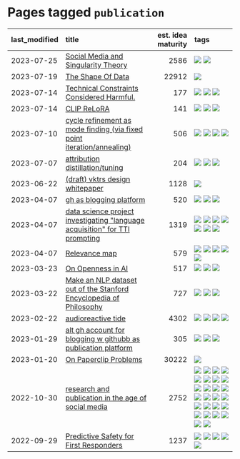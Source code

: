 # Pages tagged `publication`

|last_modified|title|est. idea maturity|tags
|:---|:---|---:|:---|
|2023-07-25|[Social Media and Singularity Theory](../social_singularities.md)|2586|[![](https://img.shields.io/badge/tag-alignment-32d44f)](../tags/alignment.md) [![](https://img.shields.io/badge/tag-publication-f14da)](../tags/publication.md)|
|2023-07-19|[The Shape Of Data](../the_shape_of_data.md)|22912|[![](https://img.shields.io/badge/tag-publication-f14da)](../tags/publication.md)|
|2023-07-14|[Technical Constraints Considered Harmful.](../constraints_considered_hazardous.md)|177|[![](https://img.shields.io/badge/tag-best_practices-d2ea1b)](../tags/best_practices.md) [![](https://img.shields.io/badge/tag-engineering-dce8fa)](../tags/engineering.md) [![](https://img.shields.io/badge/tag-publication-f14da)](../tags/publication.md)|
|2023-07-14|[CLIP ReLoRA](../clip_relora.md)|141|[![](https://img.shields.io/badge/tag-experimentation-6013c8)](../tags/experimentation.md) [![](https://img.shields.io/badge/tag-open_source-e3be61)](../tags/open_source.md) [![](https://img.shields.io/badge/tag-publication-f14da)](../tags/publication.md)|
|2023-07-10|[cycle refinement as mode finding (via fixed point iteration/annealing)](../cycle_refinement_as_modefinding.md)|506|[![](https://img.shields.io/badge/tag-experimentation-6013c8)](../tags/experimentation.md) [![](https://img.shields.io/badge/tag-publication-f14da)](../tags/publication.md) [![](https://img.shields.io/badge/tag-text2image-3c7f53)](../tags/text2image.md) [![](https://img.shields.io/badge/tag-text2video-22d494)](../tags/text2video.md)|
|2023-07-07|[attribution distillation/tuning](../attribution_tuning.md)|204|[![](https://img.shields.io/badge/tag-experimentation-6013c8)](../tags/experimentation.md) [![](https://img.shields.io/badge/tag-model_compression-c92725)](../tags/model_compression.md) [![](https://img.shields.io/badge/tag-publication-f14da)](../tags/publication.md)|
|2023-06-22|[(draft) vktrs design whitepaper](../vktrs_design_whitepaper.md)|1128|[![](https://img.shields.io/badge/tag-publication-f14da)](../tags/publication.md)|
|2023-04-07|[gh as blogging platform](../gh_as_blogging_platform.md)|520|[![](https://img.shields.io/badge/tag-publication-f14da)](../tags/publication.md) [![](https://img.shields.io/badge/tag-tooling-c6963e)](../tags/tooling.md) [![](https://img.shields.io/badge/tag-wip-12f6d5)](../tags/wip.md)|
|2023-04-07|[data science project investigating "language acquisition" for TTI prompting](../tti_language_aqcuisition.md)|1319|[![](https://img.shields.io/badge/tag-alignment-32d44f)](../tags/alignment.md) [![](https://img.shields.io/badge/tag-dataset-ea1833)](../tags/dataset.md) [![](https://img.shields.io/badge/tag-experimental-53417a)](../tags/experimental.md) [![](https://img.shields.io/badge/tag-prompting-3f9741)](../tags/prompting.md) [![](https://img.shields.io/badge/tag-publication-f14da)](../tags/publication.md) [![](https://img.shields.io/badge/tag-publicgood-1043a5)](../tags/publicgood.md) [![](https://img.shields.io/badge/tag-stability-35d420)](../tags/stability.md)|
|2023-04-07|[Relevance map](../Relevance_map.md)|579|[![](https://img.shields.io/badge/tag-meta-dad82b)](../tags/meta.md) [![](https://img.shields.io/badge/tag-prompting-3f9741)](../tags/prompting.md) [![](https://img.shields.io/badge/tag-publication-f14da)](../tags/publication.md) [![](https://img.shields.io/badge/tag-stability-35d420)](../tags/stability.md) [![](https://img.shields.io/badge/tag-tooling-c6963e)](../tags/tooling.md)|
|2023-03-23|[On Openness in AI](../on_openness_in_ai.md)|517|[![](https://img.shields.io/badge/tag-alignment-32d44f)](../tags/alignment.md) [![](https://img.shields.io/badge/tag-publication-f14da)](../tags/publication.md) [![](https://img.shields.io/badge/tag-publicgood-1043a5)](../tags/publicgood.md)|
|2023-03-22|[Make an NLP dataset out of the Stanford Encyclopedia of Philosophy](../sep_dataset.md)|727|[![](https://img.shields.io/badge/tag-dataset-ea1833)](../tags/dataset.md) [![](https://img.shields.io/badge/tag-publication-f14da)](../tags/publication.md) [![](https://img.shields.io/badge/tag-wip-12f6d5)](../tags/wip.md)|
|2023-02-22|[audioreactive tide](../audioreactive_tide.md)|4302|[![](https://img.shields.io/badge/tag-animation-fe4dc)](../tags/animation.md) [![](https://img.shields.io/badge/tag-completed-12eec5)](../tags/completed.md) [![](https://img.shields.io/badge/tag-experimental-53417a)](../tags/experimental.md) [![](https://img.shields.io/badge/tag-publication-f14da)](../tags/publication.md)|
|2023-01-29|[alt gh account for blogging w githubb as publication platform](../alt_gh_account_for_blogging.md)|305|[![](https://img.shields.io/badge/tag-MILESTONE_POC-4072a1)](../tags/MILESTONE_POC.md) [![](https://img.shields.io/badge/tag-publication-f14da)](../tags/publication.md) [![](https://img.shields.io/badge/tag-wip-12f6d5)](../tags/wip.md)|
|2023-01-20|[On Paperclip Problems](../on_paperclip_problems.md)|30222|[![](https://img.shields.io/badge/tag-publication-f14da)](../tags/publication.md)|
|2022-10-30|[research and publication in the age of social media](../research-and-social.md)|2752|[![](https://img.shields.io/badge/tag-arxiv-82f36e)](../tags/arxiv.md) [![](https://img.shields.io/badge/tag-citation-ac8815)](../tags/citation.md) [![](https://img.shields.io/badge/tag-corrections-161a53)](../tags/corrections.md) [![](https://img.shields.io/badge/tag-credit-b3194)](../tags/credit.md) [![](https://img.shields.io/badge/tag-curation-34720)](../tags/curation.md) [![](https://img.shields.io/badge/tag-discoverability-db71cb)](../tags/discoverability.md) [![](https://img.shields.io/badge/tag-discussion-be4650)](../tags/discussion.md) [![](https://img.shields.io/badge/tag-feed-71e862)](../tags/feed.md) [![](https://img.shields.io/badge/tag-git-ad342b)](../tags/git.md) [![](https://img.shields.io/badge/tag-github-a3a5e9)](../tags/github.md) [![](https://img.shields.io/badge/tag-historyofscience-a682e)](../tags/historyofscience.md) [![](https://img.shields.io/badge/tag-mastodon-1661bc)](../tags/mastodon.md) [![](https://img.shields.io/badge/tag-openreview-296bb1)](../tags/openreview.md) [![](https://img.shields.io/badge/tag-paperswithcode-606780)](../tags/paperswithcode.md) [![](https://img.shields.io/badge/tag-platform-9a9fc4)](../tags/platform.md) [![](https://img.shields.io/badge/tag-publication-f14da)](../tags/publication.md) [![](https://img.shields.io/badge/tag-reproducibility-82f6b0)](../tags/reproducibility.md) [![](https://img.shields.io/badge/tag-research-7a169c)](../tags/research.md) [![](https://img.shields.io/badge/tag-retractions-254eb)](../tags/retractions.md) [![](https://img.shields.io/badge/tag-search-fde018)](../tags/search.md) [![](https://img.shields.io/badge/tag-socialmedia-d3fceb)](../tags/socialmedia.md) [![](https://img.shields.io/badge/tag-stackoverflow-e13c2b)](../tags/stackoverflow.md) [![](https://img.shields.io/badge/tag-subscription-297b32)](../tags/subscription.md) [![](https://img.shields.io/badge/tag-transparency-426a5f)](../tags/transparency.md) [![](https://img.shields.io/badge/tag-twitter-4ed36d)](../tags/twitter.md) [![](https://img.shields.io/badge/tag-validation-e127da)](../tags/validation.md)|
|2022-09-29|[Predictive Safety for First Responders](../safety-officer.md)|1237|[![](https://img.shields.io/badge/tag-completed-12eec5)](../tags/completed.md) [![](https://img.shields.io/badge/tag-dataset-ea1833)](../tags/dataset.md) [![](https://img.shields.io/badge/tag-publication-f14da)](../tags/publication.md) [![](https://img.shields.io/badge/tag-publicgood-1043a5)](../tags/publicgood.md) [![](https://img.shields.io/badge/tag-wip-12f6d5)](../tags/wip.md)|